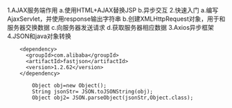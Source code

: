 1.AJAX服务端作用
    a.使用HTML+AJAX替换JSP
    b.异步交互
2.快速入门
    a.编写AjaxServlet，并使用response输出字符串
    b.创建XMLHttpRequest对象，用于和服务器交换数据
    c.向服务器发送请求
    d.获取服务器相应数据
3.Axios异步框架
4.JSON和java对象转换
```
    <dependency>
      <groupId>com.alibaba</groupId>
      <artifactId>fastjson</artifactId>
      <version>1.2.62</version>
    </dependency>
```
```
        Object obj=new Object();
        String jsonStr= JSON.toJSONString(obj);
        Object obj2= JSON.parseObject(jsonStr,Object.class);
```